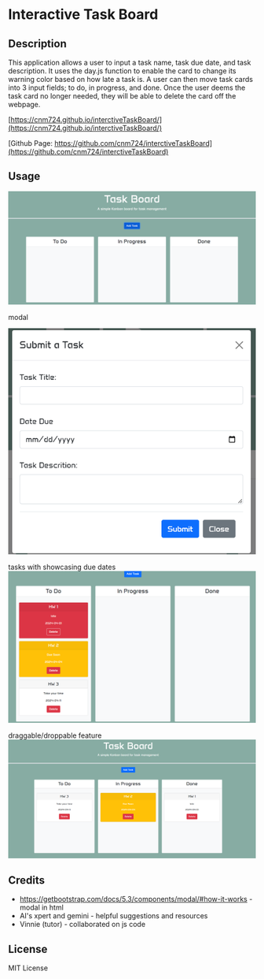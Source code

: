 # Interactive Task Board

## Description

This application allows a user to input a task name, task due date, and task description. It uses the day.js function to enable the card to change its warning color based on how late a task is. A user can then move task cards into 3 input fields; to do, in progress, and done. Once the user deems the task card no longer needed, they will be able to delete the card off the webpage. 

[https://cnm724.github.io/interctiveTaskBoard/](https://cnm724.github.io/interctiveTaskBoard/)

[Github Page: https://github.com/cnm724/interctiveTaskBoard](https://github.com/cnm724/interctiveTaskBoard)


## Usage

![fresh start page](./assets/screenshots/ss1.png)

modal

![modal](./assets/screenshots/ss2.png)

tasks with showcasing due dates ![tasks with showcasing due dates](./assets/screenshots/ss3.png)

draggable/droppable feature ![draggable/droppable feature](./assets/screenshots/ss4.png)
    

## Credits

* https://getbootstrap.com/docs/5.3/components/modal/#how-it-works -modal in html
* AI's xpert and gemini - helpful suggestions and resources
* Vinnie (tutor) - collaborated on js code

## License

MIT License
